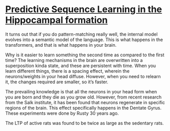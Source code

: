 # [Predictive Sequence Learning in the Hippocampal formation](https://www.biorxiv.org/content/10.1101/2022.05.19.492731v3.full.pdf+html)

It turns out that if you do pattern-matching really well, the internal model evolves into a semantic model of the language. This is what happens in the transformers, and that is what happens in your brain. 

Why is it easier to learn something the second time as compared to the first time?
The learning mechanisms in the brain are overwritten into a superposition kinda state, and these are persistent with time. When you learn different things, there is a spacing effect, wherein the neurons/weights in your head diffuse. However, when you need to relearn it, the changes required are smaller, so it’s faster.

The prevailing knowledge is that all the neurons in your head form when you are born and they die as you grow old. However, from recent research from the Salk institute, it has been found that neurons regenerate in specific regions of the brain. This effect specifically happens in the Dentate Gyrus. These experiments were done by Rusty 30 years ago. 

The LTP of active rats was found to be twice as large as the sedentary rats. 